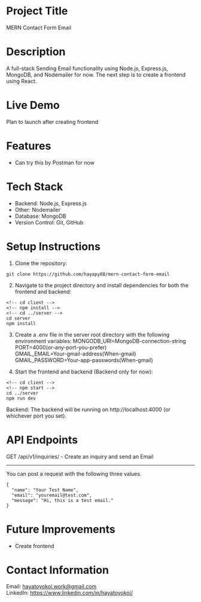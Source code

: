 # Project Title

MERN Contact Form Email

# Description

A full-stack Sending Email functionality using Node.js, Express.js, MongoDB, and Nodemailer for now.
The next step is to create a frontend using React.

# Live Demo

Plan to launch after creating frontend

# Features

- Can try this by Postman for now

# Tech Stack

- Backend: Node.js, Express.js
- Other: Nodemailer
- Database: MongoDB
- Version Control: Git, GitHub

# Setup Instructions

1. Clone the repository:

```
git clone https://github.com/hayapy88/mern-contact-form-email
```

2. Navigate to the project directory and install dependencies for both the frontend and backend:

```
<!-- cd client -->
<!-- npm install -->
<!-- cd ../server -->
cd server
npm install
```

3. Create a .env file in the server root directory with the following environment variables:
   MONGODB_URI=MongoDB-connection-string  
   PORT=4000(or-any-port-you-prefer)  
   GMAIL_EMAIL=Your-gmail-address(When-gmail)  
   GMAIL_PASSWORD=Your-app-passwords(When-gmail)

4. Start the frontend and backend (Backend only for now):

```
<!-- cd client -->
<!-- npm start -->
cd ../server
npm run dev
```

<!-- Frontend: Open http://localhost:3000 in your browser to view the frontend.   -->

Backend: The backend will be running on http://localhost:4000 (or whichever port you set).

# API Endpoints

GET /api/v1/inquiries/ - Create an inquiry and send an Email

---

You can post a request with the following three values.

```
{
  "name": "Your Test Name",
  "email": "youremail@test.com",
  "message": "Hi, this is a test email."
}
```

# Future Improvements

- Create frontend

# Contact Information

Email: hayatoyokoi.work@gmail.com  
LinkedIn: https://www.linkedin.com/in/hayatoyokoi/
